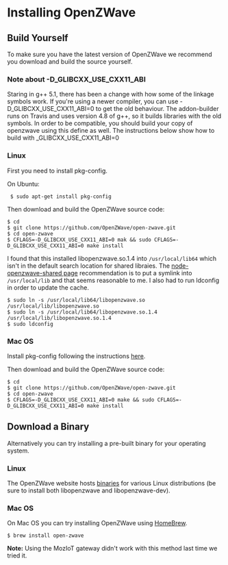 # Installing OpenZWave

## Build Yourself

To make sure you have the latest version of OpenZWave we recommend you download and build the source yourself.

### Note about -D_GLIBCXX_USE_CXX11_ABI

Staring in g++ 5.1, there has been a change with how some of the linkage symbols work. If you're using a newer compiler, you can use -D_GLIBCXX_USE_CXX11_ABI=0 to get the old behaviour.  The addon-builder runs on Travis and uses version 4.8 of g++, so it builds libraries with the old symbols. In order to be compatible, you should build your copy of openzwave using this define as well. The instructions below show how to build with _GLIBCXX_USE_CXX11_ABI=0

### Linux

First you need to install pkg-config.

On Ubuntu:
```
 $ sudo apt-get install pkg-config
```

Then download and build the OpenZWave source code:

```
$ cd
$ git clone https://github.com/OpenZWave/open-zwave.git
$ cd open-zwave
$ CFLAGS=-D_GLIBCXX_USE_CXX11_ABI=0 mak && sudo CFLAGS=-D_GLIBCXX_USE_CXX11_ABI=0 make install
```
I found that this installed libopenzwave.so.1.4 into `/usr/local/lib64` which isn't in the default search location for shared libraies. The [node-openzwave-shared page](https://github.com/OpenZWave/node-openzwave-shared) recommendation is to put a symlink into `/usr/local/lib` and that seems reasonable to me. I also had to run ldconfig in order to update the cache.
```
$ sudo ln -s /usr/local/lib64/libopenzwave.so /usr/local/lib/libopenzwave.so
$ sudo ln -s /usr/local/lib64/libopenzwave.so.1.4 /usr/local/lib/libopenzwave.so.1.4
$ sudo ldconfig
```

### Mac OS
Install pkg-config following the instructions [here](http://macappstore.org/pkg-config/).

Then download and build the OpenZWave source code:

```
$ cd
$ git clone https://github.com/OpenZWave/open-zwave.git
$ cd open-zwave
$ CFLAGS=-D_GLIBCXX_USE_CXX11_ABI=0 make && sudo CFLAGS=-D_GLIBCXX_USE_CXX11_ABI=0 make install
```

## Download a Binary

Alternatively you can try installing a pre-built binary for your operating system.

### Linux
The OpenZWave website hosts [binaries](http://old.openzwave.com/downloads/) for various Linux distributions (be sure to install both libopenzwave and libopenzwave-dev).

### Mac OS

On Mac OS you can try installing OpenZWave using [HomeBrew](https://brew.sh/). 

```
$ brew install open-zwave
```

**Note:** Using the MozIoT gateway didn't work with this method last time we tried it.